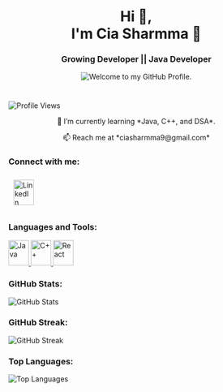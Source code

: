 <h1 align="center">  Hi 👋,<br> I'm Cia Sharmma 💫</h1>
 
<h3 align="center"> Growing Developer || Java Developer</h3>
<p align='center' style='margin: 16px 4px 8px;'> 
    <img  src="https://readme-typing-svg.herokuapp.com?font=fire+code&pause=1000&color=54A6FF&center=true&vCenter=true&multiline=true&width=710&height=70&lines=Welcome+to+my+GitHub+Profile." alt="Welcome to my GitHub Profile. " />
</p> 
   
#   
  
![Profile Views](https://komarev.com/ghpvc/?username=ciasharmma&label=Profile%20views&color=0e75b6&style=flat)
<p align="center">
🌱 I’m currently learning *Java, C++, and DSA*.  
</p>
<p align="center">
📫 Reach me at *ciasharmma9@gmail.com* 
</p>


### Connect with me:

<a href="www.linkedin.com/in/cia-sharmma-248b52256" target="_blank">
    <img src="https://upload.wikimedia.org/wikipedia/commons/c/ca/LinkedIn_logo_initials.png" alt="LinkedIn" width="40" height="50" style="margin: 10px;"/>
</a>

### Languages and Tools:
<a href="https://www.java.com" target="_blank">
    <img src="https://upload.wikimedia.org/wikipedia/en/3/30/Java_programming_language_logo.svg" alt="Java" width="40" height="50"/>
</a>
<a href="https://www.cplusplus.com/" target="_blank">
    <img src="https://upload.wikimedia.org/wikipedia/commons/1/18/ISO_C%2B%2B_Logo.svg" alt="C++" width="40" height="50"/>
</a>
<a href="https://reactjs.org/" target="_blank">
    <img src="https://cdn.worldvectorlogo.com/logos/react-2.svg" alt="React" width="40" height="50"/>
</a>

### GitHub Stats:
![GitHub Stats](https://github-readme-stats.vercel.app/api?username=ciasharmma&show_icons=true&theme=radical)

### GitHub Streak:
![GitHub Streak](https://github-readme-streak-stats.herokuapp.com/?user=ciasharmma&theme=radical) 


### Top Languages: 
![Top Languages](https://github-readme-stats.vercel.app/api/top-langs?username=ciasharmma&layout=compact&theme=radical)
